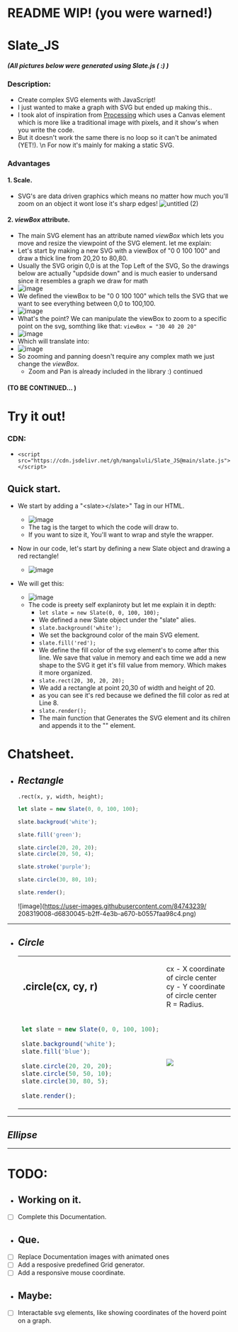 # README WIP! (you were warned!)

# Slate_JS
##### (All pictures below were generated using Slate.js ( :) )


### Description:
- Create complex SVG elements with JavaScript!
- I just wanted to make a graph with SVG but ended up making this..
- I took alot of inspiration from [Processing](https://processing.org/) which uses a Canvas element which is more like a traditional image with pixels, and it show's when you write the code.
- But it doesn't work the same there is no loop so it can't be animated (YET!). \n For now it's mainly for making a static SVG.

### Advantages
#### 1. Scale.
  - SVG's are data driven graphics which means no matter how much you'll zoom on an object it wont lose it's sharp edges!
  ![untitled (2)](https://user-images.githubusercontent.com/84743239/208305657-6193148a-abba-48a8-bcfd-9a51f4cb36ee.jpg)

#### 2. *viewBox* attribute.
  -  The main SVG element has an attribute named *viewBox* which lets you move and resize the viewpoint of the SVG element. let me explain:
  - Let's start by making a new SVG with a viewBox of "0 0 100 100" and draw a thick line from 20,20 to 80,80.
  - Usually the SVG origin 0,0 is at the Top Left of the SVG, So the drawings below are actually "updside down" and is much easier to undersand since it resembles a graph we draw for math
  - ![image](https://user-images.githubusercontent.com/84743239/208307971-10a028f1-5d01-4a46-ada5-e8b2f69a0b5d.png)
  - We defined the viewBox to be "0 0 100 100" which tells the SVG that we want to see everything between 0,0 to 100,100.
  - ![image](https://user-images.githubusercontent.com/84743239/208307874-517cfa8c-a490-4f1a-bad4-d10d7e5fc81c.png)
  - What's the point?
    We can manipulate the viewBox to zoom to a specific point on the svg, somthing like that:
    `viewBox = "30 40 20 20"`
  - ![image](https://user-images.githubusercontent.com/84743239/208309322-987ce729-45d4-4e8b-8754-591d07e98451.png)
  - Which will translate into:
  - ![image](https://user-images.githubusercontent.com/84743239/208309435-9a1b0be6-d64e-424a-988a-201221a09f98.png)
  - So zooming and panning doesn't require any complex math we just change the *viewBox*.
    - Zoom and Pan is already included in the library :)
continued
#### (TO BE CONTINUED... )

# Try it out!
### CDN:
- `<script src="https://cdn.jsdelivr.net/gh/mangaluli/Slate_JS@main/slate.js"></script>`

## Quick start.
- We start by adding a "\<slate>\</slate>" Tag in our HTML.
  - ![image](https://user-images.githubusercontent.com/84743239/208310770-81647031-7f1d-4c8c-ab36-951d2e49e20f.png)
  - The <slate> tag is the target to which the code will draw to.
  - If you want to size it, You'll want to wrap <slate> and style the wrapper.
  
- Now in our code, let's start by defining a new Slate object and drawing a red rectangle!
  - ![image](https://user-images.githubusercontent.com/84743239/208311100-451d176a-ad63-4622-9b1b-9590ea473f3d.png)
- We will get this:
  - ![image](https://user-images.githubusercontent.com/84743239/208311692-5b2bd030-2087-4ce2-bd21-ce6a51c478f2.png)
  - The code is preety self explaniroty but let me explain it in depth:
    - `let slate = new Slate(0, 0, 100, 100);`
    - We defined a new Slate object under the "slate" alies.
    - `slate.background('white');`
    - We set the background color of the main SVG element.
    - `slate.fill('red');`
    - We define the fill color of the svg element's to come after this line. We save that value in memory and each time we add a new shape to the SVG it get it's fill value from memory. Which makes it more organized.
    - `slate.rect(20, 30, 20, 20);`
    - We add a rectangle at point 20,30 of width and height of 20.
    - as you can see it's red because we defined the fill color as red at Line 8.
    - `slate.render();`
    - The main function that Generates the SVG element and its chilren and appends it to the "<slate>" element.
  
# Chatsheet.
- ## *Rectangle*
  `.rect(x, y, width, height);`
  ```javascript
  let slate = new Slate(0, 0, 100, 100);

  slate.backgroud('white');

  slate.fill('green');

  slate.circle(20, 20, 20);
  slate.circle(20, 50, 4);

  slate.stroke('purple');

  slate.circle(30, 80, 10);

  slate.render();
  ```
  ![image](https://user-images.githubusercontent.com/84743239/  208319008-d6830045-b2ff-4e3b-a670-b0557faa98c4.png)
---
- ## *Circle*
  <table>
    <tr>
      <td style="font-weight: bold; font-size:1.4rem;">
          .circle(cx, cy, r)
      </td>
      <td> 
        <p>
          cx - X coordinate of circle center <br> 
          cy - Y coordinate of circle center <br> 
          R = Radius.
        </p> 
      </td>
      </tr>
    <tr>
  <td>

    ```javascript
    let slate = new Slate(0, 0, 100, 100);
    
    slate.background('white');
    slate.fill('blue');
    
    slate.circle(20, 20, 20);
    slate.circle(50, 50, 10);
    slate.circle(30, 80, 5);
    
    slate.render();
    ```
  </td>
    <td>
      <img src="https://user-images.githubusercontent.com/84743239/208547915-bea159ff-9e2e-4e93-a6c8-f4e22e4a78e0.png">
    </td>
  </tr>
  </table>


---
## *Ellipse*
  
---
# TODO: 
+  ## Working on it.
- [ ] Complete this Documentation.

+ ## Que.
- [ ]  Replace Documentation images with animated ones
- [ ]  Add a resposive predefined Grid generator.
- [ ]  Add a responsive mouse coordinate.
+ ## Maybe:
- [ ]  Interactable svg elements, like showing coordinates of the hoverd point on a graph.
